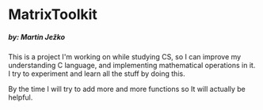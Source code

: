 # MatrixToolkit
##### by: Martin Ježko

This is a project I'm working on while studying CS, so I can improve
my understanding C language, and implementing mathematical operations
in it. I try to experiment and learn all the stuff by doing this.

By the time I will try to add more and more functions so It will actually be helpful.


